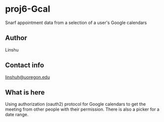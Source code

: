 # proj6-Gcal
Snarf appointment data from a selection of a user's Google calendars 

## Author

Linshu 

## Contact info

linshuh@uoregon.edu

## What is here

Using authorization (oauth2) protocol for Google
calendars to get the meeting from other people with their permission.  There is also a picker for a date range. 







